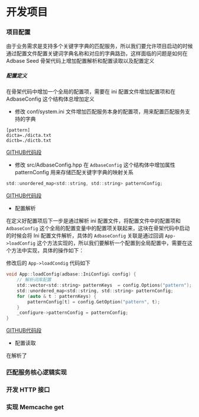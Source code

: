 # 开发项目

### 项目配置

由于业务需求是支持多个关键字字典的匹配服务，所以我们要允许项目启动的时候通过配置文件配置关键词字典名称和对应的字典路劲，这样面临的问题是如何在 Adbase Seed 骨架代码上增加配置解析和配置读取以及配置定义

##### 配置定义

在骨架代码中增加一个全局的配置项，需要在 ini 配置文件增加配置项和在 AdbaseConfig 这个结构体总增加定义

- 修改 conf/system.ini 文件增加匹配服务本身的配置项，用来配置匹配服务支持的字典

```
[pattern]
dicta=./dicta.txt
dictb=./dictb.txt
```
[GITHUB代码段]()

- 修改 src/AdbaseConfig.hpp 在 `AdbaseConfig` 这个结构体中增加属性 patternConfig 用来存储匹配关键字字典的映射关系

```c
std::unordered_map<std::string, std::string> patternConfig;
```
[GITHUB代码段]()

-  配置解析

在定义好配置项后下一步是通过解析 ini 配置文件，将配置文件中的配置项和 `AdbaseConfig` 这个全局的配置变量中的配置项关联起来，这块在骨架代码中启动的时候会将 Ini 配置文件解析，具体的 `AdbaseConfig` 关联是通过回调 `App->loadConfig` 这个方法实现的，所以我们要解析一个配置到全局配置中，需要在这个方法中实现，具体的操作如下：

修改后的 `App->loadCondig` 代码如下

```c
void App::loadConfig(adbase::IniConfig& config) {
    // 解析词库配置
    std::vector<std::string> patternKeys  = config.Options("pattern");
    std::unordered_map<std::string, std::string> patternConfig;
    for (auto & t : patternKeys) {
        patternConfig[t] = config.GetOption("pattern", t);
    }
    _configure->patternConfig = patternConfig;
}
```
[GITHUB代码段]()

- 配置读取

在解析了

### 匹配服务核心逻辑实现

### 开发 HTTP 接口

### 实现 Memcache get

